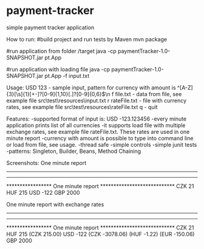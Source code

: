 # payment-tracker
simple payment tracker application

How to run:
#build project and run tests by Maven
mvn package 

#run application from folder /target
java -cp paymentTracker-1.0-SNAPSHOT.jar pt.App

#run application with loading file
java -cp paymentTracker-1.0-SNAPSHOT.jar pt.App -f input.txt

Usage:
USD 123 - sample input, pattern for currency with amount is ^[A-Z]{3}[\\s]{1}[+-]?[0-9]{1,10}[.]?[0-9]{0,6}$\n
f file.txt - data from file, see example file src\test\resources\input.txt
r rateFile.txt - file with currency rates, see example file src\test\resources\rateFile.txt
q - quit

Features:
-supported format of input is: USD -123.123456
-every minute application prints list of all currencies
-it supports load file with multiple exchange rates, see example file rateFile.txt. These rates are used in one minute report 
-currency with amount is possible to type into command line or load from file, see usage.
-thread safe
-simple controls
-simple junit tests
-patterns: Singleton, Builder, Beans, Method Chaining 

Screenshots:
One minute report
****************************************************************
****************************************************************
***************** One minute report ****************************
CZK 21
HUF 215
USD -122
GBP 2000

One minute report with exchange rates
****************************************************************
****************************************************************
***************** One minute report ****************************
CZK 21
HUF 215 (CZK 215.00)
USD -122 (CZK -3078.06) (HUF -1.22) (EUR -150.06)
GBP 2000


